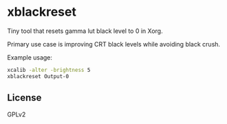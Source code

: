 # xblackreset
Tiny tool that resets gamma lut black level to 0 in Xorg.

Primary use case is improving CRT black levels while avoiding black crush. 

Example usage:
```bash
xcalib -alter -brightness 5 
xblackreset Output-0 
```

## License
GPLv2

